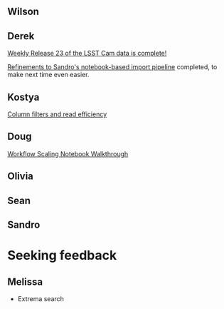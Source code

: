## Wilson
## Derek

[Weekly Release 23 of the LSST Cam data is
complete!](https://data.lsdb.io/rubin#w_2025_23/object_collection)

[Refinements to Sandro's notebook-based import
pipeline](https://github.com/lsst-sitcom/linccf/pull/10) completed, to
make next time even easier.

## Kostya
[Column filters and read efficiency](./column-filter)
## Doug
[Workflow Scaling Notebook Walkthrough](https://docs.lsdb.io/en/latest/tutorials/pre_executed/scaling_workflows.html)
## Olivia
## Sean
## Sandro

# Seeking feedback

## Melissa

- Extrema search
